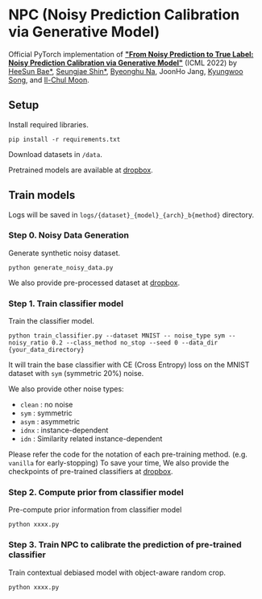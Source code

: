 # NPC (Noisy Prediction Calibration via Generative Model)

Official PyTorch implementation of
[**"From Noisy Prediction to True Label: Noisy Prediction Calibration via Generative Model"**](https://arxiv.org/abs/2205.00690) (ICML 2022) by
[HeeSun Bae*](https://scholar.google.co.kr/citations?hl=ko&view_op=list_works&gmla=AJsN-F47spNJkOB5PqPd5qYdvduZMN7Jp9ppZsN5FPpfX71F4fdliD29eOlFOktmElm9o59IBMc3xwUuM0oDMmw9yH4lx66lCJ3tjBsiVNu6RpjVTO8e0t-Ul2d1AJpbhoUr3gyvs4Dp&user=D9U_ohsAAAAJ),
[Seungjae Shin*](https://sites.google.com/view/seungjae-shin),
[Byeonghu Na](https://wp03052.github.io/),
JoonHo Jang,
[Kyungwoo Song](https://mlai.uos.ac.kr/),
and [Il-Chul Moon](https://aailab.kaist.ac.kr/xe2/members_professor/6749).

## Setup

Install required libraries.
```
pip install -r requirements.txt
```
Download datasets in `/data`.

Pretrained models are available at [dropbox]().

## Train models

Logs will be saved in `logs/{dataset}_{model}_{arch}_b{method}` directory.

### Step 0. Noisy Data Generation

Generate synthetic noisy dataset.
```
python generate_noisy_data.py
```
We also provide pre-processed dataset at [dropbox]().

### Step 1. Train classifier model 

Train the classifier model. 
```
python train_classifier.py --dataset MNIST -- noise_type sym --noisy_ratio 0.2 --class_method no_stop --seed 0 --data_dir {your_data_directory}
```
It will train the base classifier with CE (Cross Entropy) loss on the MNIST dataset with `sym` (symmetric 20%) noise. 

We also provide other noise types:
* `clean` : no noise
* `sym` : symmetric
* `asym` : asymmetric
* `idnx` : instance-dependent
* `idn` : Similarity related instance-dependent

Please refer the code for the notation of each pre-training method. (e.g. `vanilla` for early-stopping)
To save your time, We also provide the checkpoints of pre-trained classifiers at [dropbox]().

### Step 2. Compute prior from classifier model
Pre-compute prior information from classifier model
```
python xxxx.py
```

### Step 3. Train NPC to calibrate the prediction of pre-trained classifier
Train contextual debiased model with object-aware random crop.
```
python xxxx.py
```













































